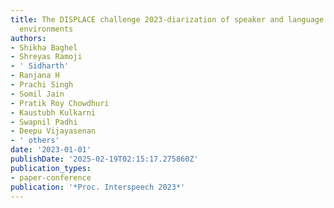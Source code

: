 ```yaml
---
title: The DISPLACE challenge 2023-diarization of speaker and language in conversational
  environments
authors:
- Shikha Baghel
- Shreyas Ramoji
- ' Sidharth'
- Ranjana H
- Prachi Singh
- Somil Jain
- Pratik Roy Chowdhuri
- Kaustubh Kulkarni
- Swapnil Padhi
- Deepu Vijayasenan
- ' others'
date: '2023-01-01'
publishDate: '2025-02-19T02:15:17.275860Z'
publication_types:
- paper-conference
publication: '*Proc. Interspeech 2023*'
---
```

